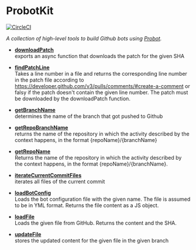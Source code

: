 # ProbotKit

[![CircleCI](https://circleci.com/gh/kevgo/probot-kit.svg?style=shield)](https://circleci.com/gh/kevgo/probot-kit)

_A collection of high-level tools to build Github bots using [Probot](https://probot.github.io)._

<a textrun="all-exported">

- **[downloadPatch](src/download-patch.ts)** <br>
  exports an async function that downloads the patch for the given SHA

- **[findPatchLine](src/find-patch-line.ts)** <br>
  Takes a line number in a file
  and returns the corresponding line number in the patch file
  according to https://developer.github.com/v3/pulls/comments/#create-a-comment
  or falsy if the patch doesn't contain the given line number.
  The patch must be downloaded by the downloadPatch function.

* **[getBranchName](src/get-branch-name.ts)** <br>
  determines the name of the branch that got pushed to Github

* **[getRepoBranchName](src/get-repo-branch-name.ts)** <br>
  returns the name of the repository in which the activity described by the context happens,
  in the format {repoName}/{branchName}

* **[getRepoName](src/get-repo-name.ts)** <br>
  Returns the name of the repository in which the activity described by the context happens,
  in the format {repoName}/{branchName}.

* **[iterateCurrentCommitFiles](src/iterate-current-commit-files.ts)** <br>
  iterates all files of the current commit

* **[loadBotConfig](src/load-bot-config.ts)** <br>
  Loads the bot configuration file with the given name.
  The file is assumed to be in YML format.
  Returns the file content as a JS object.

* **[loadFile](src/load-file.ts)** <br>
  Loads the given file from GitHub.
  Returns the content and the SHA.

* **[updateFile](src/update-file.ts)** <br>
  stores the updated content for the given file in the given branch

</a>
